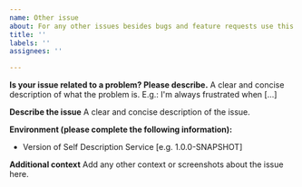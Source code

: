 ```yaml
---
name: Other issue
about: For any other issues besides bugs and feature requests use this template.
title: ''
labels: ''
assignees: ''

---
```


**Is your issue related to a problem? Please describe.**
A clear and concise description of what the problem is. E.g.: I'm always frustrated when [...]

**Describe the issue**
A clear and concise description of the issue.

**Environment (please complete the following information):**

- Version of Self Description Service [e.g. 1.0.0-SNAPSHOT]

**Additional context**
Add any other context or screenshots about the issue here.